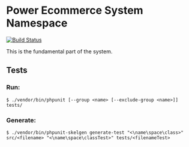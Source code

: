 # Power Ecommerce System Namespace

[![Build Status](https://travis-ci.org/powerecommerce/system.svg?branch=master)](https://travis-ci.org/powerecommerce/system)

This is the fundamental part of the system.

## Tests

### Run:

```
$ ./vendor/bin/phpunit [--group <name> [--exclude-group <name>]] tests/
```

### Generate:

```
$ ./vendor/bin/phpunit-skelgen generate-test "<\name\space\class>" src/<filename> "<\name\space\classTest>" tests/<filenameTest>    
```